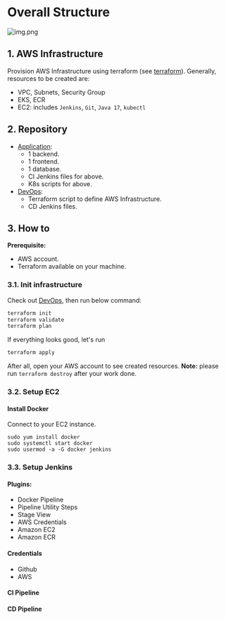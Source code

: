 # Overall Structure

![img.png](asset/ops-flows.png)

## 1. AWS Infrastructure
Provision AWS Infrastructure using terraform 
(see [terraform](https://github.com/duylv-devops-todo-app/sd5232_aws_infrastructure/tree/main/terraform/infrastructure/cluster)). 
Generally, resources to be created are:
- VPC, Subnets, Security Group
- EKS, ECR
- EC2: includes `Jenkins`, `Git`, `Java 17`, `kubectl`

## 2. Repository
- [Application](https://github.com/duylv-devops-todo-app/sd5232_msa): 
  - 1 backend.
  - 1 frontend.
  - 1 database.
  - CI Jenkins files for above.
  - K8s scripts for above.
- [DevOps](https://github.com/duylv-devops-todo-app/sd5232_aws_infrastructure):
    - Terraform script to define AWS Infrastructure.
    - CD Jenkins files.

## 3. How to
**Prerequisite:**
- AWS account.
- Terraform available on your machine.
### 3.1. Init infrastructure
Check out [DevOps](https://github.com/duylv-devops-todo-app/sd5232_aws_infrastructure), then run below command:
```bash
terraform init
terraform validate
terraform plan
```
If everything looks good, let's run
```bash
terraform apply
```
After all, open your AWS account to see created resources.
**Note:** please run `terraform destroy` after your work done.

### 3.2. Setup EC2
#### Install Docker
Connect to your EC2 instance. 
```
sudo yum install docker
sudo systemctl start docker
sudo usermod -a -G docker jenkins
```

### 3.3. Setup Jenkins
#### Plugins:
- Docker Pipeline
- Pipeline Utility Steps
- Stage View
- AWS Credentials
- Amazon EC2
- Amazon ECR
#### Credentials
- Github
- AWS
#### CI Pipeline
#### CD Pipeline